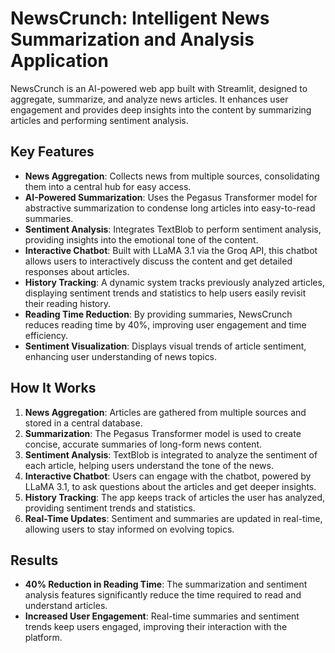 # NewsCrunch: Intelligent News Summarization and Analysis Application

NewsCrunch is an AI-powered web app built with Streamlit, designed to aggregate, summarize, and analyze news articles. It enhances user engagement and provides deep insights into the content by summarizing articles and performing sentiment analysis.

## Key Features

- **News Aggregation**: Collects news from multiple sources, consolidating them into a central hub for easy access.
- **AI-Powered Summarization**: Uses the Pegasus Transformer model for abstractive summarization to condense long articles into easy-to-read summaries.
- **Sentiment Analysis**: Integrates TextBlob to perform sentiment analysis, providing insights into the emotional tone of the content.
- **Interactive Chatbot**: Built with LLaMA 3.1 via the Groq API, this chatbot allows users to interactively discuss the content and get detailed responses about articles.
- **History Tracking**: A dynamic system tracks previously analyzed articles, displaying sentiment trends and statistics to help users easily revisit their reading history.
- **Reading Time Reduction**: By providing summaries, NewsCrunch reduces reading time by 40%, improving user engagement and time efficiency.
- **Sentiment Visualization**: Displays visual trends of article sentiment, enhancing user understanding of news topics.

## How It Works

1. **News Aggregation**: Articles are gathered from multiple sources and stored in a central database.
2. **Summarization**: The Pegasus Transformer model is used to create concise, accurate summaries of long-form news content.
3. **Sentiment Analysis**: TextBlob is integrated to analyze the sentiment of each article, helping users understand the tone of the news.
4. **Interactive Chatbot**: Users can engage with the chatbot, powered by LLaMA 3.1, to ask questions about the articles and get deeper insights.
5. **History Tracking**: The app keeps track of articles the user has analyzed, providing sentiment trends and statistics.
6. **Real-Time Updates**: Sentiment and summaries are updated in real-time, allowing users to stay informed on evolving topics.

## Results

- **40% Reduction in Reading Time**: The summarization and sentiment analysis features significantly reduce the time required to read and understand articles.
- **Increased User Engagement**: Real-time summaries and sentiment trends keep users engaged, improving their interaction with the platform.
